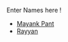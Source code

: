 Enter Names here !
- [Mayank Pant](https://github.com/obiwan04kanobi)
- [Rayyan](https://github.com/Rayhq3)
